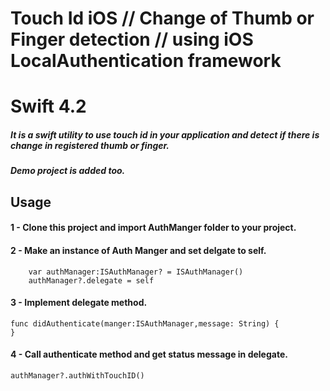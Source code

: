 # Touch Id iOS // Change of Thumb or Finger detection // using iOS LocalAuthentication framework
# Swift 4.2

##### It is a swift utility to use touch id in your application and detect if there is change in registered thumb or finger.

##### Demo project is added too.

## Usage

#### 1 - Clone this project and import AuthManger folder to your project.

#### 2 - Make an instance of Auth Manger and set delgate to self.
    
        var authManager:ISAuthManager? = ISAuthManager()
        authManager?.delegate = self
  
#### 3 - Implement delegate method.
    
    func didAuthenticate(manger:ISAuthManager,message: String) {
    }
    
#### 4 - Call authenticate method and get status message in delegate.

    authManager?.authWithTouchID()
